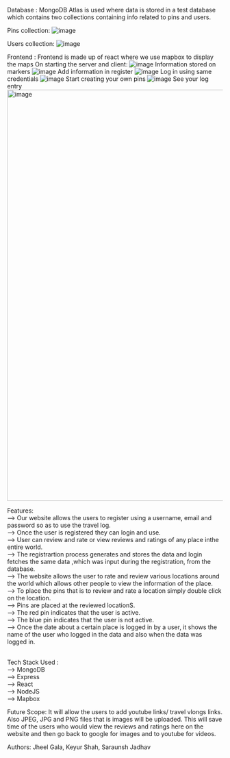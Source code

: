 Database : MongoDB Atlas is used where data is stored in a test database which contains two collections containing info related to pins and users. <br>

Pins collection:
![image](https://user-images.githubusercontent.com/81665980/204964272-cd045fe5-c397-446d-a9f9-d4bb374a9d92.png)

Users collection:
![image](https://user-images.githubusercontent.com/81665980/204964507-c5397d37-54ce-477d-9145-a79569c82ae1.png)

Frontend : Frontend is made up of react where we use mapbox to display the maps
On starting the server and client:
![image](https://user-images.githubusercontent.com/81665980/204965706-c793a3b9-b483-4870-927f-80070027e219.png)
Information stored on markers
![image](https://user-images.githubusercontent.com/81665980/204966952-bcfc4db2-5489-41cb-83d7-80f29406eb1f.png)
Add information in register
![image](https://user-images.githubusercontent.com/81665980/204966548-a7017348-19d5-4bd4-8cd4-f986a0293fee.png)
Log in using same credentials
![image](https://user-images.githubusercontent.com/81665980/204966580-46b246d2-aac3-4ec6-bcdc-5e73a9e789da.png)
Start creating your own pins
![image](https://user-images.githubusercontent.com/81665980/204966417-0b092d0a-90ca-45e2-a4c1-70e109584f81.png)
See your log entry
<img width="960" alt="image" src="https://user-images.githubusercontent.com/81665980/204966327-1b3d188d-fc89-456d-ae70-3cdf32ff5da7.png">

Features:  <br>
--> Our website allows the users to register using a username, email and password so as to use the travel log. <br>
--> Once the user is registered they can login and use. <br>
--> User can review and rate or view reviews and ratings of any place inthe entire world. <br>
--> The registrartion process generates and stores the data and login fetches the same data ,which was input during the registration, from the database. <br>
--> The website allows the user to rate and review various locations around the world which allows other people to view the information of the place. <br>
--> To place the pins that is to review and rate a location simply double click on the location. <br>
--> Pins are placed at the reviewed locationS. <br>
--> The red pin indicates that the user is active. <br>
--> The blue pin indicates that the user is not active. <br>
--> Once the date about a certain place is logged in by a user, it shows the name of the user who logged in the data and also when the data was logged in. <br> <br>

Tech Stack Used : <br>
--> MongoDB <br>
--> Express <br>
--> React <br>
--> NodeJS <br>
--> Mapbox

Future Scope: It will allow the users to add youtube links/ travel vlongs links. Also JPEG, JPG and PNG files that is images will be uploaded. This will save time of the users who would view the reviews and ratings here on the website and then go back to google for images and to youtube for videos.

Authors: Jheel Gala, Keyur Shah, Saraunsh Jadhav
